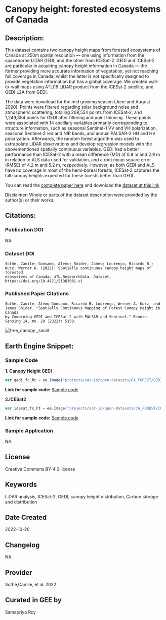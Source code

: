 
# Canopy height: forested ecosystems of Canada

## Description:

This dataset contains two canopy height maps from forested ecosystems of Canada at 250m spatial resolution — one using information from the spaceborne LiDAR GEDI, and the other from ICESat-2. GEDI and ICESat-2 are particular in acquiring canopy height information in Canada — the former providing more accurate information of vegetation, yet not reaching full coverage in Canada, whilst the latter is not specifically designed to provide vegetation information but has a global coverage. We created wall-to-wall maps using ATL08 LiDAR product from the ICESat-2 satellite, and GEDI L2A from GEDI.

The data were download for the mid growing season (June and August 2020). Points were filtered regarding solar background noise and atmospheric scattering, totaling 208,554 points from ICESat-2, and 1,249,354 points for GEDI after filtering and point thinning. These points were associated with 14 ancillary variables primarily corresponding to structure information, such as seasonal Sentinel-1 VV and VH polarization, seasonal Sentinel-2 red and NIR bands, and annual PALSAR-2 HH and HV polarization. Afterwards, the random forest algorithm was used to extrapolate LiDAR observations and develop regression models with the abovementioned spatially continuous variables. GEDI had a better performance than ICESat-2 with a mean difference (MD) of 0.9 m and 2.9 m in relation to ALS data used for validation, and a root mean square error (RMSE) of 4.2 m and 5.2 m, respectively. However, as both GEDI and ALS have no coverage in most of the hemi-boreal forests, ICESat-2 captures the tall canopy heights expected for these forests better than GEDI.

You can read the [complete paper here](https://www.mdpi.com/2072-4292/14/20/5158) and download the [dataset at this link](https://data.4tu.nl/articles/dataset/Spatially_continuous_canopy_height_maps_of_forested_ecosystems_of_Canada/21363081/1)

Disclaimer: Whole or parts of the dataset description were provided by the author(s) or their works.

## Citations:

### Publication DOI

NA

### Dataset DOI

```
Sothe, Camile; Gonsamo, Alemu; Snider, James; Lourenço, Ricardo B.; Kurz, Werner A. (2022): Spatially continuous canopy height maps of forested
ecosystems of Canada. 4TU.ResearchData. Dataset. https://doi.org/10.4121/21363081.v1
```

### Published Paper Citations

```
Sothe, Camile, Alemu Gonsamo, Ricardo B. Lourenço, Werner A. Kurz, and James Snider. "Spatially Continuous Mapping of Forest Canopy Height in Canada
by Combining GEDI and ICESat-2 with PALSAR and Sentinel." Remote Sensing 14, no. 20 (2022): 5158.
```

![tree_canopy _small](https://user-images.githubusercontent.com/6677629/197342366-149bd4cf-feb3-4602-804f-2065468f3214.gif)

## Earth Engine Snippet:

### Sample Code

**1. Canopy Height GEDI**

```js
var gedi_fc_ht = ee.Image("projects/sat-io/open-datasets/CA_FOREST/GEDI_forest_canopy_height_250m_v1");
```
**Link for sample code:** [Sample code](https://code.earthengine.google.com/?scriptPath=users/sat-io/awesome-gee-catalog-examples:agriculture-vegetation-forestry/CA-TREE-CANOPY-HEIGHT-GEDI)

**2.ICESat2**

```js
var icesat_fc_ht = ee.Image("projects/sat-io/open-datasets/CA_FOREST/ICESat2_forest_canopy_height_250m_v1");
```
**Link for sample code:** [Sample code](https://code.earthengine.google.com/?scriptPath=users/sat-io/awesome-gee-catalog-examples:agriculture-vegetation-forestry/CA-TREE-CANOPY-HEIGHT-ICESAT)

### Sample Application

NA

## License

Creative Commons BY-4.0 license

## Keywords

LiDAR analysis, ICESat-2, GEDI, canopy height distribution, Carbon storage and distribution

## Date Created

2022-10-20

## Changelog

NA

## Provider

Sothe,Camile, et al. 2022

## Curated in GEE by
Samapriya Roy
